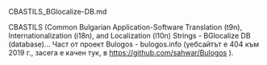 CBASTILS_BGlocalize-DB.md

CBASTILS (Common Bulgarian Application-Software Translation (t9n), Internationalization (i18n), and Localization (l10n) Strings - BGlocalize DB (database)... Част от проект Bulogos - bulogos.info (уебсайтът е 404 към 2019 г., засега е качен тук, в https://github.com/sahwar/Bulogos ).
